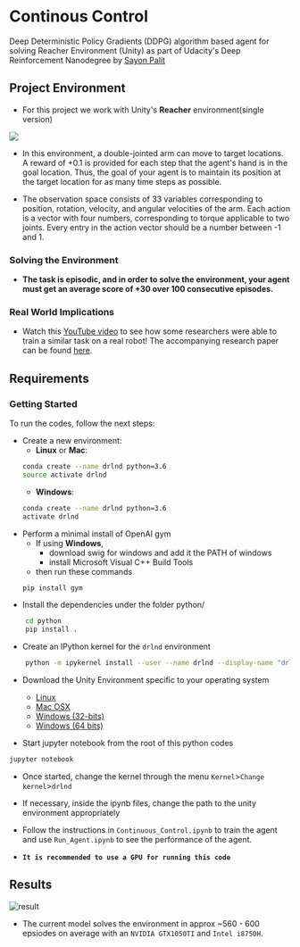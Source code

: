 # Continous Control
Deep Deterministic Policy Gradients (DDPG) algorithm based agent for solving Reacher Environment (Unity) as part of Udacity's Deep Reinforcement Nanodegree by <a href = 'https://github.com/sayonpalit2599/'>Sayon Palit</a> 
## Project Environment
* For this project we work with Unity's <strong>Reacher</strong> environment(single version)

 <img src = "https://video.udacity-data.com/topher/2018/June/5b1ea778_reacher/reacher.gif">

* In this environment, a double-jointed arm can move to target locations. A reward of +0.1 is provided for each step that the agent's hand is in the goal location.
Thus, the goal of your agent is to maintain its position at the target location for as many time steps as possible.

* The observation space consists of 33 variables corresponding to position, rotation, velocity, and angular velocities of the arm. Each action is a vector with four numbers, corresponding to torque applicable to two joints. Every entry in the action vector should be a number between -1 and 1.

### Solving the Environment
* <b>The task is episodic, and in order to solve the environment, your agent must get an average score of +30 over 100 consecutive episodes.</b>

### Real World Implications
* Watch this <a href = "https://www.youtube.com/watch?v=ZVIxt2rt1_4">YouTube video</a> to see how some researchers were able to train a similar task on a real robot! The accompanying research paper can be found <a href = "https://arxiv.org/pdf/1803.07067.pdf"> here</a>.

## Requirements
### Getting Started
To run the codes, follow the next steps:
* Create a new environment:
	* __Linux__ or __Mac__: 
	```bash
	conda create --name drlnd python=3.6
	source activate drlnd
	```
	* __Windows__: 
	```bash
	conda create --name drlnd python=3.6 
	activate drlnd
	```
* Perform a minimal install of OpenAI gym
	* If using __Windows__, 
		* download swig for windows and add it the PATH of windows
		* install Microsoft Visual C++ Build Tools
	* then run these commands
	```bash
	pip install gym
	```
* Install the dependencies under the folder python/
```bash
	cd python
	pip install .
```
* Create an IPython kernel for the `drlnd` environment
```bash
	python -m ipykernel install --user --name drlnd --display-name "drlnd"
```
* Download the Unity Environment specific to your operating system
	* [Linux](https://s3-us-west-1.amazonaws.com/udacity-drlnd/P2/Reacher/one_agent/Reacher_Linux.zip)
	* [Mac OSX](https://s3-us-west-1.amazonaws.com/udacity-drlnd/P2/Reacher/one_agent/Reacher.app.zip)
	* [Windows (32-bits)](https://s3-us-west-1.amazonaws.com/udacity-drlnd/P2/Reacher/one_agent/Reacher_Windows_x86.zip)
	* [Windows (64 bits)](https://s3-us-west-1.amazonaws.com/udacity-drlnd/P2/Reacher/one_agent/Reacher_Windows_x86_64.zip)

* Start jupyter notebook from the root of this python codes
```bash
jupyter notebook
```
* Once started, change the kernel through the menu `Kernel`>`Change kernel`>`drlnd`
* If necessary, inside the ipynb files, change the path to the unity environment appropriately

* Follow the instructions in `Continuous_Control.ipynb` to train the agent and use `Run_Agent.ipynb` to see the performance of the agent.

* <strong>`It is recommended to use a GPU for running this code`</strong>
## Results
<img src = "https://github.com/sayonpalit2599/p2_continous_control/blob/master/plot.jpg" alt = "result">

* The current model solves the environment in approx ~560 - 600 epsiodes on average with an ` NVIDIA GTX1050TI ` and 
`Intel i8750H`.

